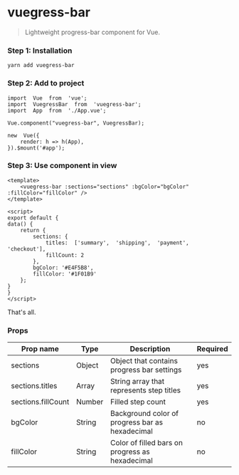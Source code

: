 # vuegress-bar

> Lightweight progress-bar component for Vue.

### Step 1: Installation

    yarn add vuegress-bar

### Step 2: Add to project

    import  Vue  from  'vue';
    import  VuegressBar  from  'vuegress-bar';
    import  App  from  './App.vue';
    
    Vue.component("vuegress-bar", VuegressBar);
    
    new  Vue({
	    render: h => h(App),
    }).$mount('#app');

### Step 3: Use component in view

    <template>
    	<vuegress-bar :sections="sections" :bgColor="bgColor" :fillColor="fillColor" />
    </template>
    
    <script>
    export default {
    data() {
    	return {
    		sections: {
    			titles:  ['summary',  'shipping',  'payment',  'checkout'],
    			fillCount: 2
    		},
    		bgColor: '#E4F5B8',
    		fillColor: '#1F01B9'
    	};
    }
    }
    </script>

That's all.

### Props

|Prop name| Type  | Description | Required |
|--|--|--|--|
|sections|Object|Object that contains progress bar settings| yes
|sections.titles| Array | String array that represents step titles | yes 
|sections.fillCount| Number | Filled step count | yes
|bgColor| String | Background color of progress bar as hexadecimal | no
|fillColor| String | Color of filled bars on progress as hexadecimal | no
